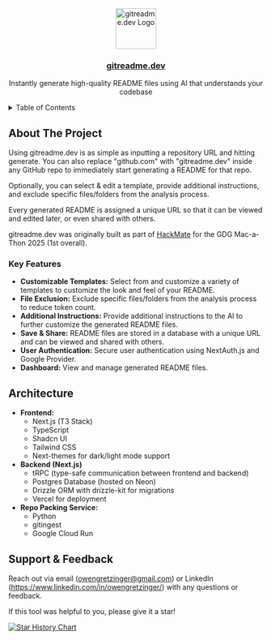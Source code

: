 <div align="center">
  <img src="https://gitreadme.dev/favicon.ico" alt="gitreadme.dev Logo" width="80" height="80">

<h3 align="center"><a href="https://gitreadme.dev">gitreadme.dev</a></h3>
  <p align="center">
    Instantly generate high-quality README files using AI that understands your codebase
  </p>
</div>

<!-- <div align="center">
  <a href="https://example.com">
    <img src="https://github.com/user-attachments/assets/f45c9ee9-ad2f-40f4-bb60-e9bbd1472c45" alt="Project Demo">
    <p>Watch Demo Video</p>
  </a>
</div> -->

<!-- TABLE OF CONTENTS -->
<details>
  <summary>Table of Contents</summary>
  <ol>
    <li>
      <a href="#about-the-project">About The Project</a>
      <ul>
        <!-- <li><a href="#demo">Demo</a></li> -->
        <li><a href="#key-features">Key Features</a></li>
      </ul>
    </li>
    <li><a href="#architecture">Architecture</a></li>
  </ol>
</details>

## About The Project

Using gitreadme.dev is as simple as inputting a repository URL and hitting generate. You can also replace "github.com" with "gitreadme.dev" inside any GitHub repo to immediately start generating a README for that repo.

Optionally, you can select & edit a template, provide additional instructions, and exclude specific files/folders from the analysis process.

Every generated README is assigned a unique URL so that it can be viewed and edited later, or even shared with others.

gitreadme.dev was originally built as part of [HackMate](https://github.com/owengretzinger/hackmate) for the GDG Mac-a-Thon 2025 (1st overall).

### Key Features

- **Customizable Templates:** Select from and customize a variety of templates to customize the look and feel of your README.
- **File Exclusion:** Exclude specific files/folders from the analysis process to reduce token count.
- **Additional Instructions:** Provide additional instructions to the AI to further customize the generated README files.
- **Save & Share:** README files are stored in a database with a unique URL and can be viewed and shared with others.
- **User Authentication:** Secure user authentication using NextAuth.js and Google Provider.
- **Dashboard:** View and manage generated README files.

## Architecture

- **Frontend:**
  - Next.js (T3 Stack)
  - TypeScript
  - Shadcn UI
  - Tailwind CSS
  - Next-themes for dark/light mode support
- **Backend (Next.js)**
  - tRPC (type-safe communication between frontend and backend)
  - Postgres Database (hosted on Neon)
  - Drizzle ORM with drizzle-kit for migrations
  - Vercel for deployment
- **Repo Packing Service:**
  - Python
  - gitingest
  - Google Cloud Run

## Support & Feedback

Reach out via email (owengretzinger@gmail.com) or LinkedIn (https://www.linkedin.com/in/owengretzinger/) with any questions or feedback.

If this tool was helpful to you, please give it a star!

[![Star History Chart](https://api.star-history.com/svg?repos=owengretzinger/gitreadme&type=Date)](https://star-history.com/#owengretzinger/gitreadme&Date)
